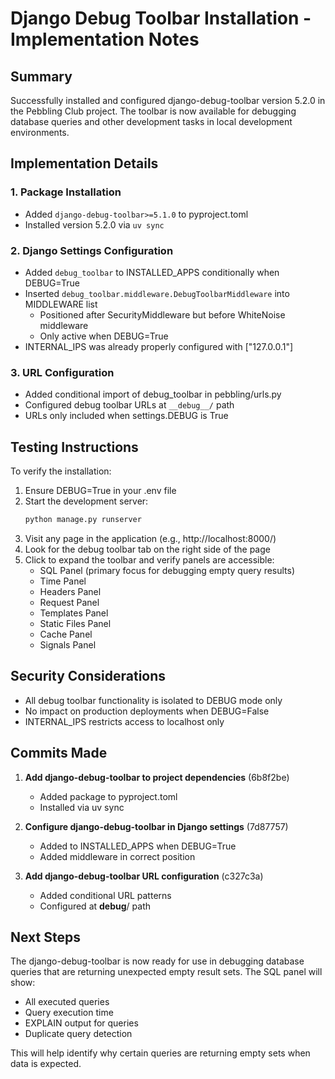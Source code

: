 # Django Debug Toolbar Installation - Implementation Notes

## Summary

Successfully installed and configured django-debug-toolbar version 5.2.0 in the Pebbling Club project. The toolbar is now available for debugging database queries and other development tasks in local development environments.

## Implementation Details

### 1. Package Installation
- Added `django-debug-toolbar>=5.1.0` to pyproject.toml
- Installed version 5.2.0 via `uv sync`

### 2. Django Settings Configuration
- Added `debug_toolbar` to INSTALLED_APPS conditionally when DEBUG=True
- Inserted `debug_toolbar.middleware.DebugToolbarMiddleware` into MIDDLEWARE list
  - Positioned after SecurityMiddleware but before WhiteNoise middleware
  - Only active when DEBUG=True
- INTERNAL_IPS was already properly configured with ["127.0.0.1"]

### 3. URL Configuration
- Added conditional import of debug_toolbar in pebbling/urls.py
- Configured debug toolbar URLs at `__debug__/` path
- URLs only included when settings.DEBUG is True

## Testing Instructions

To verify the installation:

1. Ensure DEBUG=True in your .env file
2. Start the development server:
   ```bash
   python manage.py runserver
   ```
3. Visit any page in the application (e.g., http://localhost:8000/)
4. Look for the debug toolbar tab on the right side of the page
5. Click to expand the toolbar and verify panels are accessible:
   - SQL Panel (primary focus for debugging empty query results)
   - Time Panel
   - Headers Panel
   - Request Panel
   - Templates Panel
   - Static Files Panel
   - Cache Panel
   - Signals Panel

## Security Considerations

- All debug toolbar functionality is isolated to DEBUG mode only
- No impact on production deployments when DEBUG=False
- INTERNAL_IPS restricts access to localhost only

## Commits Made

1. **Add django-debug-toolbar to project dependencies** (6b8f2be)
   - Added package to pyproject.toml
   - Installed via uv sync

2. **Configure django-debug-toolbar in Django settings** (7d87757)
   - Added to INSTALLED_APPS when DEBUG=True
   - Added middleware in correct position

3. **Add django-debug-toolbar URL configuration** (c327c3a)
   - Added conditional URL patterns
   - Configured at __debug__/ path

## Next Steps

The django-debug-toolbar is now ready for use in debugging database queries that are returning unexpected empty result sets. The SQL panel will show:
- All executed queries
- Query execution time
- EXPLAIN output for queries
- Duplicate query detection

This will help identify why certain queries are returning empty sets when data is expected.